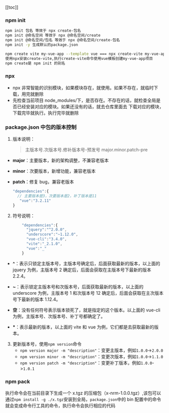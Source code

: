 [[toc]]

### npm init

```sh
npm init 包名 等效于 npx create-包名
npm init @命名空间 等效于 npx @命名空间/create
npm init @命名空间/包名 等效于 npx @命名空间/create-包名
npm init -y 生成默认的package.json

npm create vite my-vue-app --template vue === npx create-vite my-vue-app --template vue
使用npx安装create-vite,执行create-vite命令使用vue模板创建my-vue-app项目
npm create是 npm init 的别名
```

### npx

- npx 非常智能的识别模块，如果模块存在，就使用。如果不存在，就临时下载，用完就删除
- 先检查当前项目 node_modules/下，是否存在。不存在的话，就检查全局是否已经安装对应的模块。如果还没有的话，就去仓库里面去
  下载对应的模块，下载完毕就执行。执行完毕就删除

### package.json 中包的版本控制

1. 版本说明：
   > 主版本号.次版本号.修补版本号-预发号 major.minor.patch-pre

- **major**：主要版本，新的架构调整，不兼容老版本
- **minor**：次要版本，新增功能，兼容老版本
- **patch**：修复 bug，兼容老版本

  ```javascript
  "dependencies":{
    // 主要版本是3，次要版本是2，补丁版本是11
     "vue":"3.2.11"
  }
  ```

2. 符号说明：

   ```javascript
       "dependencies":{
         "jquery":"^2.0.0",
         "underscore":"~1.12.0",
         "vue-cli":"3.4.0",
         "vite":"_2.1.0",
         "vue":"_"
       }
   ```

- **^**：表示只锁定主版本号，主版本号确定后，后面获取最新的版本，以上面的 jquery 为例，主版本号 2 确定后，后面会获取在主版本号下最新的版本 2.2.4。

- **~**：表示锁定主版本号和次版本号，后面获取最新的版本，以上面的 underscore 为例，主版本号 1 和次版本号 12 确定后，后面会获取在主次版本号下最新的版本 1.12.4。

- **空**：没有任何符号表示版本锁死了，就是指定的这个版本。以上面的 vue-cli 为例，主版本号、次版本号、补丁号都确定了。
- **\***：表示最新的版本，以上面的 vite 和 vue 为例，它们都是去获取最新的版本。

3. 更新版本号，使用`npm version`命令
   - `npm version major -m "description"`：变更主版本，例如`1.0.0`->`2.0.0`
   - `npm version minor -m "description"`：变更次版本，例如`1.0.0`->`1.1.0`
   - `npm version patch -m "description"`：变更补丁版本，例如`1.0.0`->`1.0.1`

### npm pack

执行命令会在当前目录下生成一个 x.tgz 的压缩包（x-nrm-1.0.0.tgz）,该包可以通过`npm install -g ./x.tgz`安装到全局，`package.json`中的 bin 配置中的命令就会变成命令行工具的命令，执行命令会执行相应的代码
